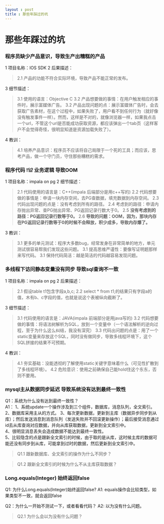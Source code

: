 ```yaml
---
layout : post
title : 那些年踩过的坑
---
```


# 那些年踩过的坑

### 程序员缺少产品意识，导致生产出糟糕的产品

1 项目名称：IOS SDK
2 后果描述：

> 2.1 产品的功能不符合实际环境，导致产品不能正常的发布。

3 细节描述：

> 3.1 使用的语言：Objective C
> 3.2 产品想要做的事情：在用户触发相应的事件时，展示富媒体广告。
> 3.2 产品出现问题的点：展示富媒体广告时，会去获取广告素材，在这个过程中，如果失败了，用户看不到任何行为（就好像没有触发事件一样）。然而，这样是不对的，就像浏览器一样，如果我点击一个url，不管这个url是否能成功获取资源，都应该弹出一个tab页（这样客户不会觉得奇怪，很明显知道是资源加载失败了）。

4 教训：

> 4.1 培养产品意识：程序员不应该将自己局限于一个死的工具；而应该，思考产品，做一个守门员，守住那些糟糕的需求。



### 程序代码 !≌ 业务逻辑 导致OOM

1 项目名称：impala on pg
2 细节描述：

> 2.1 代码使用的语言是：C++(impala 后端部分是用c++写的)
> 2.2 代码想要做的事情是：申请一块内存空间，去PG查数据，填充数据到内存空间。
> 2.3 代码出现问题的点是：没有考虑到所有的路径。
> 2.4 考虑到的路径：申请内存抛出异常、查PG抛出异常、PG返回记录行数大于0。
> 2.5 **没有考虑到的路径：PG返回记录行数等于0。**
> 2.6 **导致的问题：OOM，因为，那块内存在PG返回记录行数等于0的时候不会释放，积少成多，导致内存爆了。**

3 教训：

>3.1 更多的单元测试：程序大多数bug，经常发身在非常简单的地方，单元测试很容易帮我们发现这些问题。
>3.1 提高思维严谨性：要像写证明题那样来写代码。
>3.1 保持代码简洁：越是简洁的代码越容易发现问题。

### 多线程下访问静态变量没有同步 导致sql查询不一致

1 项目名称：impala on pg
2 后果描述：

> 2.1 假设table t1包含字段a,b,c;
> 2.2 select * from t1;的结果只有字段a的值，木有b、c字段的值，也就是说这个表被纵向截断了。

3 细节描述：

> 3.1 代码使用的语言是：JAVA(impala 前端部分是用java写的)
> 3.2 代码想要做的事情：将语法树解析为SQL，放到一个变量中（一个语法解析的逆向过程，至于为什么这么纠结，我没有深究）
> 3.3 代码出问题的点是：用了一个static变量来存放这个SQL，同时没有做同步，导致多线程环境下，这个SQL拼接的结果不可预期。

4 教训：

> 4.1 夯实基础：没能透彻的了解使用static关键字意味着什么（可见性扩散到了多线程环境）。
> 4.2 危险意识：使用之前确保自己能hold住这个东东，否则不要用。

### mysql主从数据同步延迟 导致系统没有达到最终一致性

Q1：系统为什么没有达到最终一致性？  
A1：
1、系统update一个操作涉及到三个组件，数据库，消息队列，全文索引。
2、数据库采用主从的方式。
3、每次更新数据，更新到主库（数据异步同步到从库）；然后发送消息到消息队列（发送失败并不回滚更新操作）；最后接受消息通过id去从库查询对应数据，并向从库获取数据，更新到全文索引中。  
4、很明显消息丢失会造成数据不能达到最终一致性。   
5、比较隐含的点是跟新全文索引的时候，由于取的是从库，这时候主库的数据可能还没有同步到从库，可能拿到过时的数据，然后更新到全文索引中。  

> Q1.1 跟新数据库、全文索引的操作为什么不同步？   

> Q1.2 跟新全文索引的时候为什么不从主库获取数据？

### Long.equals(Integer) 始终返回false

Q1: 为什么Long.equals(Integer)始终返回false?
A1: equals操作会比较类型，如果类型不一致，就会返回false

Q2：为什么一开始不测试一下，或者看看代码？
A2: 以为没有什么问题。

> Q2.1 为什么会以为没有什么问题？    
